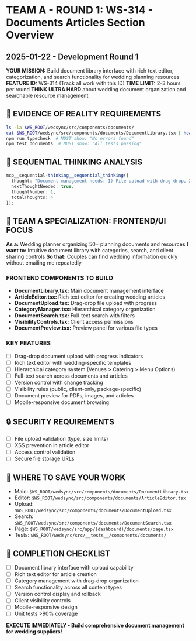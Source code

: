 # TEAM A - ROUND 1: WS-314 - Documents Articles Section Overview
## 2025-01-22 - Development Round 1

**YOUR MISSION:** Build document library interface with rich text editor, categorization, and search functionality for wedding planning resources
**FEATURE ID:** WS-314 (Track all work with this ID)
**TIME LIMIT:** 2-3 hours per round
**THINK ULTRA HARD** about wedding document organization and searchable resource management

## 🚨 EVIDENCE OF REALITY REQUIREMENTS
```bash
ls -la $WS_ROOT/wedsync/src/components/documents/
cat $WS_ROOT/wedsync/src/components/documents/DocumentLibrary.tsx | head -20
npm run typecheck  # MUST show: "No errors found"
npm test documents  # MUST show: "All tests passing"
```

## 🧠 SEQUENTIAL THINKING ANALYSIS
```typescript
mcp__sequential-thinking__sequential_thinking({
  thought: "Document management needs: 1) File upload with drag-drop, 2) Rich text editor for articles, 3) Category organization system, 4) Search across content, 5) Version control, 6) Client visibility rules.",
  nextThoughtNeeded: true,
  thoughtNumber: 1,
  totalThoughts: 4
});
```

## 🎯 TEAM A SPECIALIZATION: FRONTEND/UI FOCUS
**As a:** Wedding planner organizing 50+ planning documents and resources
**I want to:** Intuitive document library with categories, search, and client sharing controls
**So that:** Couples can find wedding information quickly without emailing me repeatedly

### FRONTEND COMPONENTS TO BUILD
- **DocumentLibrary.tsx:** Main document management interface
- **ArticleEditor.tsx:** Rich text editor for creating wedding articles
- **DocumentUpload.tsx:** Drag-drop file upload with progress
- **CategoryManager.tsx:** Hierarchical category organization
- **DocumentSearch.tsx:** Full-text search with filters
- **VisibilityControls.tsx:** Client access permissions
- **DocumentPreview.tsx:** Preview panel for various file types

### KEY FEATURES
- [ ] Drag-drop document upload with progress indicators
- [ ] Rich text editor with wedding-specific templates
- [ ] Hierarchical category system (Venues > Catering > Menu Options)
- [ ] Full-text search across documents and articles
- [ ] Version control with change tracking
- [ ] Visibility rules (public, client-only, package-specific)
- [ ] Document preview for PDFs, images, and articles
- [ ] Mobile-responsive document browsing

## 🔒 SECURITY REQUIREMENTS
- [ ] File upload validation (type, size limits)
- [ ] XSS prevention in article editor
- [ ] Access control validation
- [ ] Secure file storage URLs

## 💾 WHERE TO SAVE YOUR WORK
- Main: `$WS_ROOT/wedsync/src/components/documents/DocumentLibrary.tsx`
- Editor: `$WS_ROOT/wedsync/src/components/documents/ArticleEditor.tsx`
- Upload: `$WS_ROOT/wedsync/src/components/documents/DocumentUpload.tsx`
- Search: `$WS_ROOT/wedsync/src/components/documents/DocumentSearch.tsx`
- Page: `$WS_ROOT/wedsync/src/app/(dashboard)/documents/page.tsx`
- Tests: `$WS_ROOT/wedsync/src/__tests__/components/documents/`

## 🏁 COMPLETION CHECKLIST
- [ ] Document library interface with upload capability
- [ ] Rich text editor for article creation
- [ ] Category management with drag-drop organization
- [ ] Search functionality across all content types
- [ ] Version control display and rollback
- [ ] Client visibility controls
- [ ] Mobile-responsive design
- [ ] Unit tests >90% coverage

**EXECUTE IMMEDIATELY - Build comprehensive document management for wedding suppliers!**